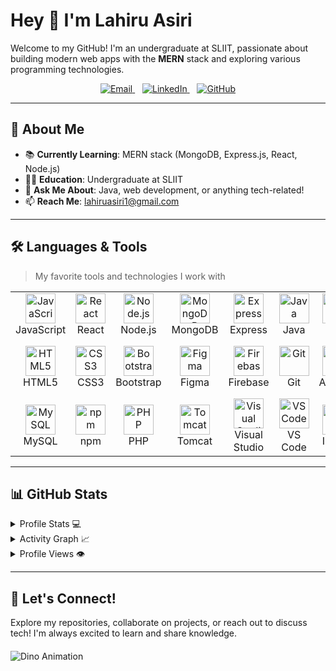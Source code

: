 # Hey 👋 I'm Lahiru Asiri

Welcome to my GitHub! I'm an undergraduate at SLIIT, passionate about building modern web apps with the **MERN** stack and exploring various programming technologies.

<div align="center">
  <a href="mailto:lahiruasiri1@gmail.com">
    <img src="https://img.shields.io/badge/Email-%23D14836.svg?style=for-the-badge&logo=gmail&logoColor=white" alt="Email">
  </a>
  &nbsp;&nbsp;
  <a href="https://www.linkedin.com/in/lahiru-asiri">
    <img src="https://img.shields.io/badge/LinkedIn-%230077B5.svg?style=for-the-badge&logo=linkedin&logoColor=white" alt="LinkedIn">
  </a>
  &nbsp;&nbsp;
  <a href="https://github.com/lahiru-asiri">
    <img src="https://img.shields.io/badge/GitHub-%23121011.svg?style=for-the-badge&logo=github&logoColor=white" alt="GitHub">
  </a>
</div>

---

## 🚀 About Me

- 📚 **Currently Learning**: MERN stack (MongoDB, Express.js, React, Node.js)  
- 🧑‍🎓 **Education**: Undergraduate at SLIIT  
- 💬 **Ask Me About**: Java, web development, or anything tech-related!  
- 📫 **Reach Me**: [lahiruasiri1@gmail.com](mailto:lahiruasiri1@gmail.com)  

---

## 🛠️ Languages & Tools

> My favorite tools and technologies I work with

<table>
  <tr>
    <td align="center" width="96">
      <img src="https://cdn.jsdelivr.net/gh/devicons/devicon/icons/javascript/javascript-original.svg" width="48" height="48" alt="JavaScript" class="animate-icon"/>
      <br>JavaScript
    </td>
    <td align="center" width="96">
      <img src="https://cdn.jsdelivr.net/gh/devicons/devicon/icons/react/react-original.svg" width="48" height="48" alt="React" class="animate-icon"/>
      <br>React
    </td>
    <td align="center" width="96">
      <img src="https://cdn.jsdelivr.net/gh/devicons/devicon/icons/nodejs/nodejs-original.svg" width="48" height="48" alt="Node.js" class="animate-icon"/>
      <br>Node.js
    </td>
    <td align="center" width="96">
      <img src="https://cdn.jsdelivr.net/gh/devicons/devicon/icons/mongodb/mongodb-original.svg" width="48" height="48" alt="MongoDB" class="animate-icon"/>
      <br>MongoDB
    </td>
    <td align="center" width="96">
      <img src="https://cdn.jsdelivr.net/gh/devicons/devicon/icons/express/express-original.svg" width="48" height="48" alt="Express" class="animate-icon"/>
      <br>Express
    </td>
    <td align="center" width="96">
      <img src="https://cdn.jsdelivr.net/gh/devicons/devicon/icons/java/java-original.svg" width="48" height="48" alt="Java" class="animate-icon"/>
      <br>Java
    </td>
    <td align="center" width="96">
      <img src="https://cdn.jsdelivr.net/gh/devicons/devicon/icons/c/c-original.svg" width="48" height="48" alt="C" class="animate-icon"/>
      <br>C
    </td>
    <td align="center" width="96">
      <img src="https://cdn.jsdelivr.net/gh/devicons/devicon/icons/cplusplus/cplusplus-original.svg" width="48" height="48" alt="C++" class="animate-icon"/>
      <br>C++
    </td>
    <td align="center" width="96">
      <img src="https://cdn.jsdelivr.net/gh/devicons/devicon/icons/python/python-original.svg" width="48" height="48" alt="Python" class="animate-icon"/>
      <br>Python
    </td>
  </tr>
  <tr>
    <td align="center" width="96">
      <img src="https://cdn.jsdelivr.net/gh/devicons/devicon/icons/html5/html5-original.svg" width="48" height="48" alt="HTML5" class="animate-icon"/>
      <br>HTML5
    </td>
    <td align="center" width="96">
      <img src="https://cdn.jsdelivr.net/gh/devicons/devicon/icons/css3/css3-original.svg" width="48" height="48" alt="CSS3" class="animate-icon"/>
      <br>CSS3
    </td>
    <td align="center" width="96">
      <img src="https://cdn.jsdelivr.net/gh/devicons/devicon/icons/bootstrap/bootstrap-original.svg" width="48" height="48" alt="Bootstrap" class="animate-icon"/>
      <br>Bootstrap
    </td>
    <td align="center" width="96">
      <img src="https://cdn.jsdelivr.net/gh/devicons/devicon/icons/figma/figma-original.svg" width="48" height="48" alt="Figma" class="animate-icon"/>
      <br>Figma
    </td>
    <td align="center" width="96">
      <img src="https://cdn.jsdelivr.net/gh/devicons/devicon/icons/firebase/firebase-plain.svg" width="48" height="48" alt="Firebase" class="animate-icon"/>
      <br>Firebase
    </td>
    <td align="center" width="96">
      <img src="https://cdn.jsdelivr.net/gh/devicons/devicon/icons/git/git-original.svg" width="48" height="48" alt="Git" class="animate-icon"/>
      <br>Git
    </td>
    <td align="center" width="96">
      <img src="https://cdn.jsdelivr.net/gh/devicons/devicon/icons/android/android-original.svg" width="48" height="48" alt="Android" class="animate-icon"/>
      <br>Android
    </td>
    <td align="center" width="96">
      <img src="https://cdn.jsdelivr.net/gh/devicons/devicon/icons/androidstudio/androidstudio-original.svg" width="48" height="48" alt="Android Studio" class="animate-icon"/>
      <br>Android Studio
    </td>
    <td align="center" width="96">
      <img src="https://cdn.jsdelivr.net/gh/devicons/devicon/icons/kotlin/kotlin-original.svg" width="48" height="48" alt="Kotlin" class="animate-icon"/>
      <br>Kotlin
    </td>
  </tr>
  <tr>
    <td align="center" width="96">
      <img src="https://cdn.jsdelivr.net/gh/devicons/devicon/icons/mysql/mysql-original.svg" width="48" height="48" alt="MySQL" class="animate-icon"/>
      <br>MySQL
    </td>
    <td align="center" width="96">
      <img src="https://cdn.jsdelivr.net/gh/devicons/devicon/icons/npm/npm-original-wordmark.svg" width="48" height="48" alt="npm" class="animate-icon"/>
      <br>npm
    </td>
    <td align="center" width="96">
      <img src="https://cdn.jsdelivr.net/gh/devicons/devicon/icons/php/php-original.svg" width="48" height="48" alt="PHP" class="animate-icon"/>
      <br>PHP
    </td>
    <td align="center" width="96">
      <img src="https://cdn.jsdelivr.net/gh/devicons/devicon/icons/tomcat/tomcat-original.svg" width="48" height="48" alt="Tomcat" class="animate-icon"/>
      <br>Tomcat
    </td>
    <td align="center" width="96">
      <img src="https://cdn.jsdelivr.net/gh/devicons/devicon/icons/visualstudio/visualstudio-plain.svg" width="48" height="48" alt="Visual Studio" class="animate-icon"/>
      <br>Visual Studio
    </td>
    <td align="center" width="96">
      <img src="https://cdn.jsdelivr.net/gh/devicons/devicon/icons/vscode/vscode-original.svg" width="48" height="48" alt="VS Code" class="animate-icon"/>
      <br>VS Code
    </td>
    <td align="center" width="96">
      <img src="https://cdn.jsdelivr.net/gh/devicons/devicon/icons/intellij/intellij-original.svg" width="48" height="48" alt="IntelliJ" class="animate-icon"/>
      <br>IntelliJ
    </td>
    <td align="center" width="96">
      <img src="https://cdn.jsdelivr.net/gh/devicons/devicon/icons/photoshop/photoshop-plain.svg" width="48" height="48" alt="Photoshop" class="animate-icon"/>
      <br>Photoshop
    </td>
    <td align="center" width="96">
      <img src="https://cdn.jsdelivr.net/gh/devicons/devicon/icons/illustrator/illustrator-plain.svg" width="48" height="48" alt="Illustrator" class="animate-icon"/>
      <br>Illustrator
    </td>
  </tr>
</table>

---

## 📊 GitHub Stats

<details>
  <summary>Profile Stats 💻</summary>
  <br/>
  <a href="https://github.com/anuraghazra/github-readme-stats">
    <img alt="Lahiru's GitHub Stats" src="https://github-readme-stats.vercel.app/api/?username=lahiru-asiri&show_icons=true&count_private=true&theme=default&hide_border=true&bg_color=fff&title_color=00E676&icon_color=00E676" height="192px"/>
  </a>
  <a href="https://github.com/anuraghazra/github-readme-stats">
    <img alt="Lahiru's Top Languages" src="https://github-readme-stats.vercel.app/api/top-langs/?username=lahiru-asiri&langs_count=8&layout=compact&theme=default&hide_border=true&bg_color=fff&title_color=000&icon_color=000" height="192px"/>
  </a>
</details>

<details>
  <summary>Activity Graph 📈</summary>
  <br/>
  <a href="https://github.com/ashutosh00710/github-readme-activity-graph">
    <img alt="Lahiru's Activity Graph" src="https://github-readme-activity-graph.vercel.app/graph?username=lahiru-asiri&bg_color=ffffff&color=000000&line=04e61b&point=403d3d&area=true&hide_border=true"/>
  </a>
</details>

<details>
  <summary>Profile Views 👁️</summary>
  <br/>
  <img src="https://komarev.com/ghpvc/?username=lahiru-asiri&label=PROFILE+VIEWS&style=for-the-badge&color=brightgreen" alt="Profile Views">
</details>

---

## 🌟 Let's Connect!

Explore my repositories, collaborate on projects, or reach out to discuss tech! I'm always excited to learn and share knowledge.


<img src="https://github.com/saadeghi/saadeghi/raw/master/dino.gif" alt="Dino Animation" style="display: block; margin: 20px auto;">
